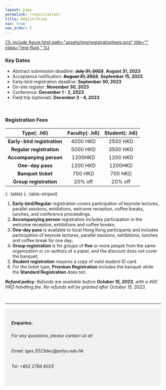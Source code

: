 ```yaml
---
layout: page
permalink: /registration/
title: Registration
nav: true
nav_order: 5
---
```


<div class="row justify-content-sm-left">
    <div class="col-sm-3 align-self-center">
        <a href="https://iges2023.szdisinfo.com/join/create/249.html">
        {% include figure.html path="assets/img/registrationhere.png" title="" class="img-fluid " %}
        </a>
    </div>
</div>



### Key Dates

* Abstract submission deadline: **~~July 31, 2023~~**, **August 31, 2023**   <br>
* Acceptance notification: **~~August 31, 2023~~**, **September 15, 2023**  <br>
* Early-bird registration deadline: **September 30, 2023** <br>
* On-site register: **November 30, 2023** <br>
* Conference: **December 1 - 2, 2023** <br>
* Field trip (optional): **December 3 - 4, 2023** <br>
  
<br>


### Registration Fees

| **Type**{: .h6} | **Faculty**{: .h6} | **Student**{: .h6} |
| :-----: | :-----: | :-----: |
| **Early-bird registration**| 4000 HKD | 2500 HKD | 
| **Regular registration**| 5000 HKD | 3500 HKD | 
| **Accompanying person**| 1200HKD | 1200 HKD  |
| **One-day pass**| 1200 HKD | 1200HKD |
| **Banquet ticket**| 700 HKD | 700 HKD |
| **Group registration**| 20% off | 20% off |
{: .table}
{: .table-striped}

1. **Early-bird/Regular** registration covers participation of keynote lectures, parallel sessions, exhibitions, welcome reception, coffee breaks, lunches, and conference proceedings.
2. **Accompanying person** registration includes participation in the welcome reception, exhibitions and coffee breaks;
3. **One-day pass** is available to local Hong Kong participants and includes participation of keynote lectures, parallel sessions, exhibitions, lunches and coffee break for one day;
4. **Group registration** is for groups of **five** or more people from the same organization or co-authors of a paper, and the discount does not cover the banquet;
5. **Student registration** requires a copy of valid student ID card.
6. For the ticket type, **Premium Registration** includes the banquet while the **Standard Registration** does not.



***Refund policy**: Refunds are available before **October 15, 2023**, with a 400 HKD handling fee. No refunds will be granted after October 15, 2023.*




<br>

----
<div style="background-color:rgba(0, 0, 0, 0.0470588);padding:40px 0; vertical-align: ; padding:20px 20px;">
<h5>Enquiries:</h5>
<h6>For any questions, please contact us at: </h6>
<h6>Email: iges.2023dec@polyu.edu.hk</h6>
<h6>Tel: +852 2766 6025</h6>
</div>
